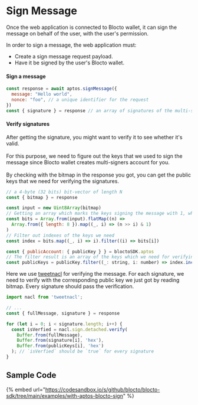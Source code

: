 # Sign Message

Once the web application is connected to Blocto wallet, it can sign the message on behalf of the user, with the user's permission.

In order to sign a message, the web application must:

* Create a sign message request payload.
* Have it be signed by the user's Blocto wallet.

#### **Sign a message**

```javascript
const response = await aptos.signMessage({
  message: "Hello world",
  nonce: "foo", // a unique identifier for the request
})
const { signature } = response // an array of signatures of the multi-sig account
```

#### **Verify signatures**

After getting the signature, you might want to verify it to see whether it's valid.\
\
For this purpose, we need to figure out the keys that we used to sign the message since Blocto wallet creates multi-signers account for you.\
\
By checking with the bitmap in the response you got, you can get the public keys that we need for verifying the signatures.

```javascript
// a 4-byte (32 bits) bit-vector of length N
const { bitmap } = response

const input = new Uint8Array(bitmap)
// Getting an array which marks the keys signing the message with 1, while marking 0 for the keys not being used.
const bits = Array.from(input).flatMap((n) =>
  Array.from({ length: 8 }).map((_, i) => (n >> i) & 1)
)
// Filter out indexes of the keys we need
const index = bits.map((_, i) => i).filter((i) => bits[i]) 

const { publicAccount: { publicKey } } = bloctoSDK.aptos
// The filter result is an array of the keys which we need for verifying the signatures
const publicKeys = publicKey.filter((_: string, i: number) => index.includes(i))
```

Here we use [tweetnacl](https://www.npmjs.com/package/tweetnacl) for verifying the message. For each signature, we need to verify with the corresponding public key we just got by reading bitmap. Every signature should pass the verification.

```javascript
import nacl from 'tweetnacl';

// ...
const { fullMessage, signature } = response

for (let i = 0; i < signature.length; i++) {
  const isVerfied = nacl.sign.detached.verify(
    Buffer.from(fullMessage),
    Buffer.from(signature[i], 'hex'),
    Buffer.from(publicKeys[i], 'hex')
  ); // `isVerfied` should be `true` for every signature
}
```

## Sample Code

{% embed url="https://codesandbox.io/s/github/blocto/blocto-sdk/tree/main/examples/with-aptos-blocto-sign" %}
